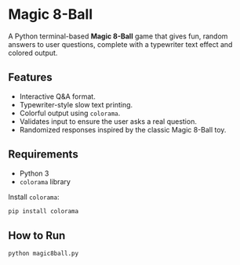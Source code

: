 # Magic 8-Ball

A Python terminal-based **Magic 8-Ball** game that gives fun, random answers to user questions, complete with a typewriter text effect and colored output.

## Features
- Interactive Q&A format.
- Typewriter-style slow text printing.
- Colorful output using `colorama`.
- Validates input to ensure the user asks a real question.
- Randomized responses inspired by the classic Magic 8-Ball toy.

## Requirements
- Python 3
- `colorama` library

Install `colorama`:
```bash
pip install colorama
````

## How to Run

```bash
python magic8ball.py
```

